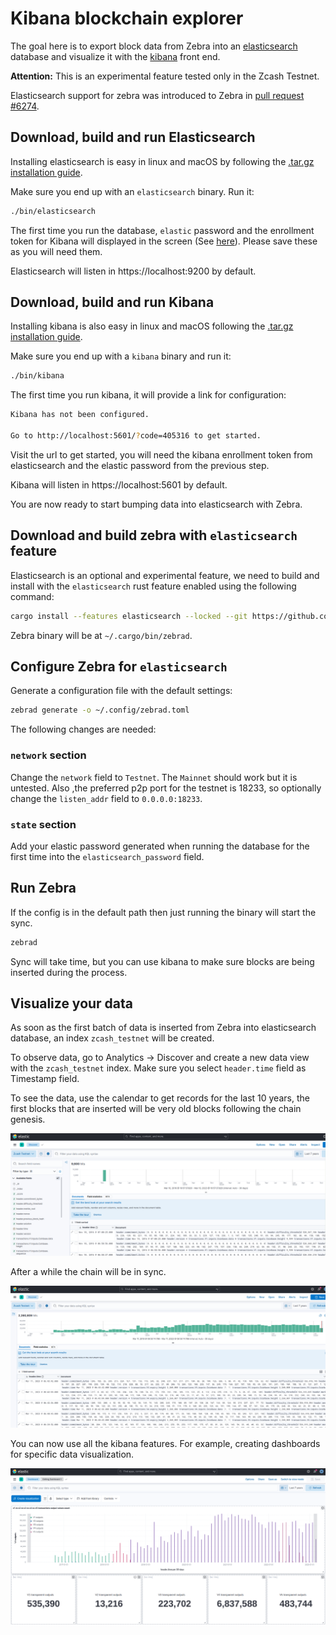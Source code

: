 # Kibana blockchain explorer

The goal here is to export block data from Zebra into an [elasticsearch](https://www.elastic.co/) database and visualize it with the [kibana](https://www.elastic.co/kibana/) front end. 

**Attention:** This is an experimental feature tested only in the Zcash Testnet.

Elasticsearch support for zebra was introduced to Zebra in [pull request #6274](https://github.com/ZcashFoundation/zebra/pull/6274).

## Download, build and run Elasticsearch

Installing elasticsearch is easy in linux and macOS by following the [.tar.gz installation guide](https://www.elastic.co/guide/en/elasticsearch/reference/current/targz.html).

Make sure you end up with an `elasticsearch` binary. Run it:

```sh
./bin/elasticsearch
```

The first time you run the database, `elastic` password and the enrollment token for Kibana will displayed in the screen (See [here](https://www.elastic.co/guide/en/elasticsearch/reference/current/targz.html#targz-running)). Please save these as you will need them.

Elasticsearch will listen in https://localhost:9200 by default.

## Download, build and run Kibana

Installing kibana is also easy in linux and macOS following the [.tar.gz installation guide](https://www.elastic.co/guide/en/kibana/current/targz.html).


Make sure you end up with a `kibana` binary and run it:

```sh
./bin/kibana
```

 The first time you run kibana, it will provide a link for configuration:
 
```sh
Kibana has not been configured.
    
Go to http://localhost:5601/?code=405316 to get started.
```

Visit the url to get started, you will need the kibana enrollment token from elasticsearch and the elastic password from the previous step.

Kibana will listen in https://localhost:5601 by default.

You are now ready to start bumping data into elasticsearch with Zebra.

## Download and build zebra with `elasticsearch` feature

Elasticsearch is an optional and experimental feature, we need to build and install with the `elasticsearch` rust feature enabled using the following command:

```sh
cargo install --features elasticsearch --locked --git https://github.com/ZcashFoundation/zebra zebrad
```

Zebra binary will be at `~/.cargo/bin/zebrad`.

## Configure Zebra for `elasticsearch`

Generate a configuration file with the default settings:

```sh
zebrad generate -o ~/.config/zebrad.toml
```
The following changes are needed:

### `network` section

Change the `network` field to `Testnet`. The `Mainnet` should work but it is untested. Also ,the preferred p2p port for the testnet is 18233, so optionally change the `listen_addr` field to `0.0.0.0:18233`. 

### `state` section

Add your elastic password generated when running the database for the first time into the `elasticsearch_password` field.

## Run Zebra

If the config is in the default path then just running the binary will start the sync.

```sh
zebrad
```

Sync will take time, but you can use kibana to make sure blocks are being inserted during the process.

## Visualize your data

As soon as the first batch of data is inserted from Zebra into elasticsearch database, an index `zcash_testnet` will be created.

To observe data, go to Analytics → Discover and create a new data view with the `zcash_testnet` index. Make sure you select `header.time` field as Timestamp field.

To see the data, use the calendar to get records for the last 10 years, the first blocks that are inserted will be very old blocks following the chain genesis.

![image info](elastic1.png)

After a while the chain will be in sync.

![image info](elastic2.png)

You can now use all the kibana features. For example, creating dashboards for specific data visualization.

![image info](elastic3.png)

